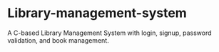 # Library-management-system
A C-based Library Management System with login, signup, password validation, and book management.
